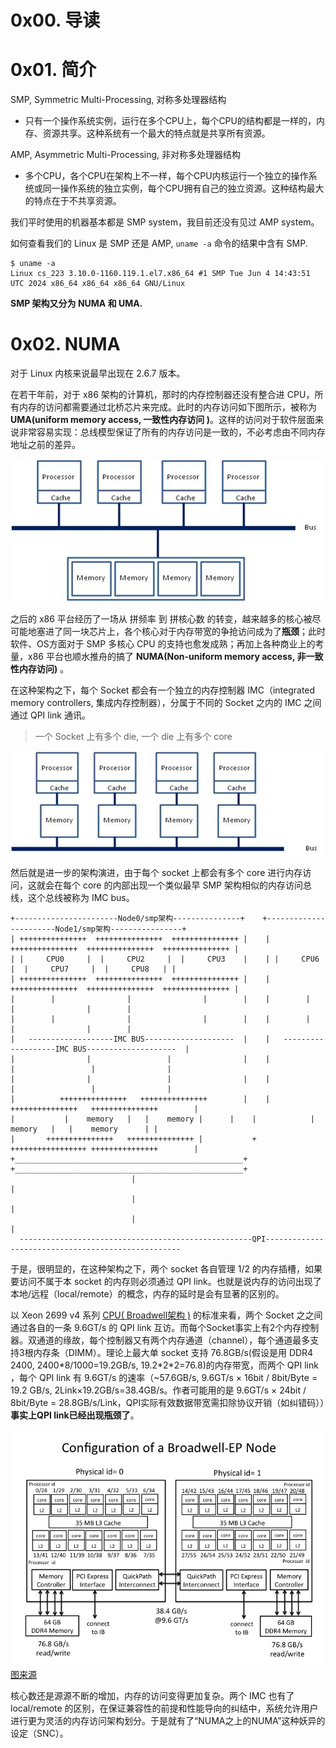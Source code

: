 # 0x00. 导读

# 0x01. 简介

SMP, Symmetric Multi-Processing, 对称多处理器结构
- 只有一个操作系统实例，运行在多个CPU上，每个CPU的结构都是一样的，内存、资源共享。这种系统有一个最大的特点就是共享所有资源。

AMP, Asymmetric Multi-Processing, 非对称多处理器结构
- 多个CPU，各个CPU在架构上不一样，每个CPU内核运行一个独立的操作系统或同一操作系统的独立实例，每个CPU拥有自己的独立资源。这种结构最大的特点在于不共享资源。

我们平时使用的机器基本都是 SMP system，我目前还没有见过 AMP system。

如何查看我们的 Linux 是 SMP 还是 AMP, `uname -a` 命令的结果中含有 SMP.
```
$ uname -a
Linux cs_223 3.10.0-1160.119.1.el7.x86_64 #1 SMP Tue Jun 4 14:43:51 UTC 2024 x86_64 x86_64 x86_64 GNU/Linux
```

**SMP 架构又分为 NUMA 和 UMA.**

# 0x02. NUMA

对于 Linux 内核来说最早出现在 2.6.7 版本。

在若干年前，对于 x86 架构的计算机，那时的内存控制器还没有整合进 CPU，所有内存的访问都需要通过北桥芯片来完成。此时的内存访问如下图所示，被称为 **UMA(uniform memory access, 一致性内存访问 )**。这样的访问对于软件层面来说非常容易实现：总线模型保证了所有的内存访问是一致的，不必考虑由不同内存地址之前的差异。

![Alt text](../../../pic/numa/08.png)

之后的 x86 平台经历了一场从 拼频率 到 拼核心数 的转变，越来越多的核心被尽可能地塞进了同一块芯片上，各个核心对于内存带宽的争抢访问成为了**瓶颈**；此时软件、OS方面对于 SMP 多核心 CPU 的支持也愈发成熟；再加上各种商业上的考量，x86 平台也顺水推舟的搞了 **NUMA(Non-uniform memory access, 非一致性内存访问)** 。

在这种架构之下，每个 Socket 都会有一个独立的内存控制器 IMC（integrated memory controllers, 集成内存控制器），分属于不同的 Socket 之内的 IMC 之间通过 QPI link 通讯。

> 一个 Socket 上有多个 die, 一个 die 上有多个 core

![Alt text](../../../pic/numa/09.png)

然后就是进一步的架构演进，由于每个 socket 上都会有多个 core 进行内存访问，这就会在每个 core 的内部出现一个类似最早 SMP 架构相似的内存访问总线，这个总线被称为 IMC bus。

```
+-----------------------Node0/smp架构---------------+    +-----------------------Node1/smp架构----------------+
| +++++++++++++++  +++++++++++++++  +++++++++++++++ |    | +++++++++++++++  +++++++++++++++  +++++++++++++++ |
| |     CPU0     |  |     CPU2     |  |     CPU3    |    | |     CPU6    |  |     CPU7     |  |     CPU8   | |
| +++++++++++++++  +++++++++++++++  +++++++++++++++ |    | +++++++++++++++  +++++++++++++++  +++++++++++++++ |
|        |                |                |        |    |        |                |                |        |
|        |                |                |        |    |        |                |                |        |
|   -------------------IMC BUS--------------------  |    |   -------------------IMC BUS--------------------  |
|                |                 |                |    |                |                 |                |
|                |                 |                |    |                |                 |                |
|          +++++++++++++++   +++++++++++++++        |    |          +++++++++++++++   +++++++++++++++        |
|           |    memory   |   |    memory |      |    |            |    memory   |   |    memory      | |
|       +++++++++++++++   +++++++++++++++ |           +        +++++++++++++++++ +++++++++++++++        |
+___________________________________________________+    +___________________________________________________+
                           |                                                         |
                           |                                                         |
                           |                                                         |
  ----------------------------------------------------QPI---------------------------------------------------
```

于是，很明显的，在这种架构之下，两个 socket 各自管理 1/2 的内存插槽，如果要访问不属于本 socket 的内存则必须通过 QPI link。也就是说内存的访问出现了本地/远程（local/remote）的概念，内存的延时是会有显著的区别的。

以 Xeon 2699 v4 系列 [CPU( Broadwell架构 )](https://en.wikipedia.org/wiki/Broadwell_(microarchitecture)) 的标准来看，两个 Socket 之之间通过各自的一条 9.6GT/s 的 QPI link 互访。而每个Socket事实上有2个内存控制器。双通道的缘故，每个控制器又有两个内存通道（channel），每个通道最多支持3根内存条（DIMM）。理论上最大单 socket 支持 76.8GB/s(假设是用 DDR4 2400, 2400*8/1000=19.2GB/s, 19.2\*2\*2=76.8)的内存带宽，而两个 QPI link ，每个 QPI link 有 9.6GT/s 的速率（~57.6GB/s, 9.6GT/s × 16bit / 8bit/Byte = 19.2 GB/s, 2Link×19.2GB/s=38.4GB/s。作者可能用的是 9.6GT/s × 24bit / 8bit/Byte = 28.8GB/s/Link，QPI实际有效数据带宽需扣除协议开销（如纠错码））**事实上QPI link已经出现瓶颈了**。

![Alt text](../../../pic/numa/11.png)
[图来源](https://www.nas.nasa.gov/hecc/support/kb/broadwell-processors_529.html)

核心数还是源源不断的增加，内存的访问变得更加复杂。两个 IMC 也有了 local/remote 的区别，在保证兼容性的前提和性能导向的纠结中，系统允许用户进行更为灵活的内存访问架构划分。于是就有了“NUMA之上的NUMA”这种妖异的设定（SNC）。
